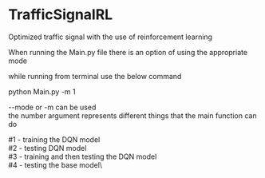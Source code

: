 # TrafficSignalRL
Optimized traffic signal with the use of reinforcement learning

When running the Main.py file there is an option of using the appropriate mode

while running from terminal use the below command

python Main.py -m 1

--mode or -m can be used\
the number argument represents different things that the main function can do

#1 - training the DQN model\
#2 - testing DQN model\
#3 - training and then testing the DQN model\
#4 - testing the base model\